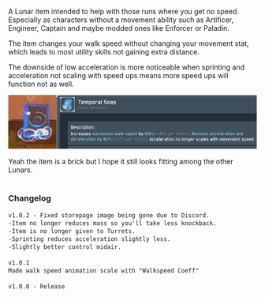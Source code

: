 A Lunar item intended to help with those runs where you get no speed.  
Especially as characters without a movement ability such as Artificer, Engineer, Captain and maybe modded ones like Enforcer or Paladin.

The item changes your walk speed without changing your movement stat, which leads to most utility skills not gaining extra distance.

The downside of low acceleration is more noticeable when sprinting and acceleration not scaling with speed ups means more speed ups will function not as well.

![Soap Log Image](https://raw.githubusercontent.com/WolfoIsBestWolf/ror2-LunarSoap/main/modPageImages/soapImage.png) 

Yeah the item is a brick but I hope it still looks fitting among the other Lunars.  

# 
### Changelog
```
v1.0.2 - Fixed storepage image being gone due to Discord.
-Item no longer reduces mass so you'll take less knockback.
-Item is no longer given to Turrets.
-Sprinting reduces acceleration slightly less.
-Slightly better control midair.

v1.0.1
Made walk speed animation scale with "Walkspeed Coeff"

v1.0.0 - Release